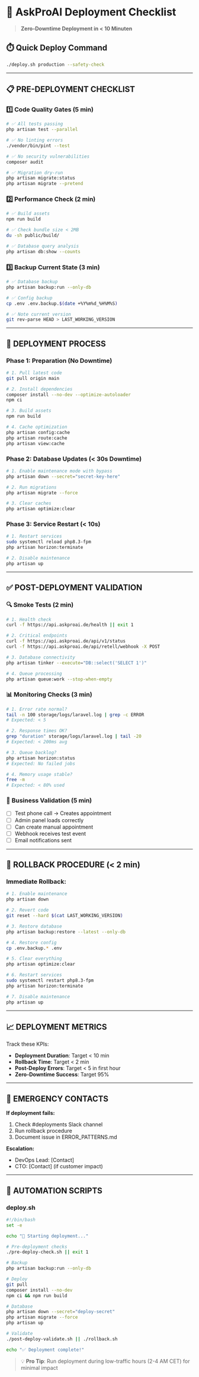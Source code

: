 # 🚀 AskProAI Deployment Checklist

> **Zero-Downtime Deployment in < 10 Minuten**

## ⏱️ Quick Deploy Command
```bash
./deploy.sh production --safety-check
```

---

## 📋 PRE-DEPLOYMENT CHECKLIST

### 1️⃣ **Code Quality Gates** (5 min)
```bash
# ✅ All tests passing
php artisan test --parallel

# ✅ No linting errors  
./vendor/bin/pint --test

# ✅ No security vulnerabilities
composer audit

# ✅ Migration dry-run
php artisan migrate:status
php artisan migrate --pretend
```

### 2️⃣ **Performance Check** (2 min)
```bash
# ✅ Build assets
npm run build

# ✅ Check bundle size < 2MB
du -sh public/build/

# ✅ Database query analysis
php artisan db:show --counts
```

### 3️⃣ **Backup Current State** (3 min)
```bash
# ✅ Database backup
php artisan backup:run --only-db

# ✅ Config backup
cp .env .env.backup.$(date +%Y%m%d_%H%M%S)

# ✅ Note current version
git rev-parse HEAD > LAST_WORKING_VERSION
```

---

## 🔄 DEPLOYMENT PROCESS

### Phase 1: **Preparation** (No Downtime)
```bash
# 1. Pull latest code
git pull origin main

# 2. Install dependencies
composer install --no-dev --optimize-autoloader
npm ci

# 3. Build assets
npm run build

# 4. Cache optimization
php artisan config:cache
php artisan route:cache
php artisan view:cache
```

### Phase 2: **Database Updates** (< 30s Downtime)
```bash
# 1. Enable maintenance mode with bypass
php artisan down --secret="secret-key-here"

# 2. Run migrations
php artisan migrate --force

# 3. Clear caches
php artisan optimize:clear
```

### Phase 3: **Service Restart** (< 10s)
```bash
# 1. Restart services
sudo systemctl reload php8.3-fpm
php artisan horizon:terminate

# 2. Disable maintenance
php artisan up
```

---

## ✅ POST-DEPLOYMENT VALIDATION

### 🔍 **Smoke Tests** (2 min)
```bash
# 1. Health check
curl -f https://api.askproai.de/health || exit 1

# 2. Critical endpoints
curl -f https://api.askproai.de/api/v1/status
curl -f https://api.askproai.de/api/retell/webhook -X POST

# 3. Database connectivity
php artisan tinker --execute="DB::select('SELECT 1')"

# 4. Queue processing
php artisan queue:work --stop-when-empty
```

### 📊 **Monitoring Checks** (3 min)
```bash
# 1. Error rate normal?
tail -n 100 storage/logs/laravel.log | grep -c ERROR
# Expected: < 5

# 2. Response times OK?
grep "duration" storage/logs/laravel.log | tail -20
# Expected: < 200ms avg

# 3. Queue backlog?
php artisan horizon:status
# Expected: No failed jobs

# 4. Memory usage stable?
free -m
# Expected: < 80% used
```

### 🎯 **Business Validation** (5 min)
- [ ] Test phone call → Creates appointment
- [ ] Admin panel loads correctly  
- [ ] Can create manual appointment
- [ ] Webhook receives test event
- [ ] Email notifications sent

---

## 🔴 ROLLBACK PROCEDURE (< 2 min)

### Immediate Rollback:
```bash
# 1. Enable maintenance
php artisan down

# 2. Revert code
git reset --hard $(cat LAST_WORKING_VERSION)

# 3. Restore database
php artisan backup:restore --latest --only-db

# 4. Restore config
cp .env.backup.* .env

# 5. Clear everything
php artisan optimize:clear

# 6. Restart services
sudo systemctl restart php8.3-fpm
php artisan horizon:terminate

# 7. Disable maintenance
php artisan up
```

---

## 📈 DEPLOYMENT METRICS

Track these KPIs:
- **Deployment Duration**: Target < 10 min
- **Rollback Time**: Target < 2 min  
- **Post-Deploy Errors**: Target < 5 in first hour
- **Zero-Downtime Success**: Target 95%

---

## 🚨 EMERGENCY CONTACTS

**If deployment fails:**
1. Check #deployments Slack channel
2. Run rollback procedure
3. Document issue in ERROR_PATTERNS.md

**Escalation:**
- DevOps Lead: [Contact]
- CTO: [Contact] (if customer impact)

---

## 🤖 AUTOMATION SCRIPTS

### deploy.sh
```bash
#!/bin/bash
set -e

echo "🚀 Starting deployment..."

# Pre-deployment checks
./pre-deploy-check.sh || exit 1

# Backup
php artisan backup:run --only-db

# Deploy
git pull
composer install --no-dev
npm ci && npm run build

# Database
php artisan down --secret="deploy-secret"
php artisan migrate --force
php artisan up

# Validate
./post-deploy-validate.sh || ./rollback.sh

echo "✅ Deployment complete!"
```

> 💡 **Pro Tip**: Run deployment during low-traffic hours (2-4 AM CET) for minimal impact